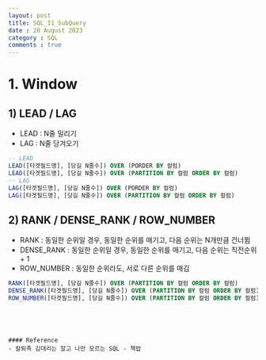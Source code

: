 ```yaml
---
layout: post
title: SQL_11_SubQuery
date : 20 August 2023
category : SQL
comments : true
---
```


# 1. **Window**

## 1) **LEAD / LAG**
 - LEAD : N줄 밀리기
 - LAG : N줄 당겨오기
```sql
-- LEAD
LEAD([타겟필드명], [당길 N줄수]) OVER (PORDER BY 컬럼)
LEAD([타겟필드명], [당길 N줄수]) OVER (PARTITION BY 컬럼 ORDER BY 컬럼)
-- LAG
LAG([타겟필드명], [당길 N줄수]) OVER (PORDER BY 컬럼)
LAG([타겟필드명], [당길 N줄수]) OVER (PARTITION BY 컬럼 ORDER BY 컬럼)
```

## 2) **RANK / DENSE_RANK / ROW_NUMBER**
 - RANK : 동일한 순위일 경우, 동일한 순위를 매기고, 다음 순위는 N개만큼 건너뜀
 - DENSE_RANK : 동일한 순위일 경우, 동일한 순위를 매기고, 다음 순위는 직전순위 + 1
 - ROW_NUMBER : 동일한 순위라도, 서로 다른 순위를 매김

```sql
RANK([타겟필드명], [당길 N줄수]) OVER (PARTITION BY 컬럼 ORDER BY 컬럼)
DENSE_RANK([타겟필드명], [당길 N줄수]) OVER (PARTITION BY 컬럼 ORDER BY 컬럼)
ROW_NUMBER([타겟필드명], [당길 N줄수]) OVER (PARTITION BY 컬럼 ORDER BY 컬럼)
```



```




#### Reference
- 칼퇴족 김대리는 알고 나만 모르는 SQL - 책밥
